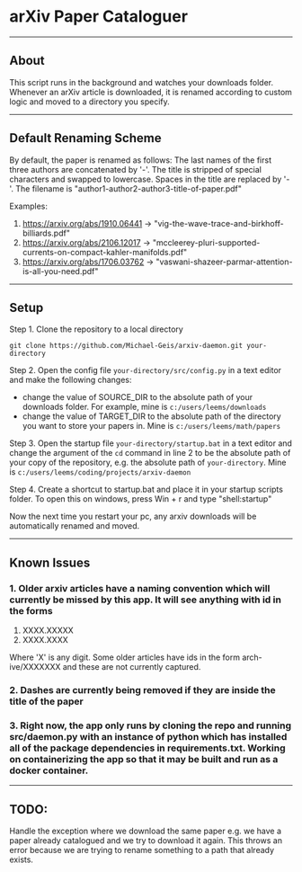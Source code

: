 # arXiv Paper Cataloguer
-------------------------------------------------------------------------------------------------------

## About

This script runs in the background and watches your downloads folder. Whenever an arXiv article is downloaded, it is renamed according to custom
logic and moved to a directory you specify. 

------------------------------------------------------------------------------------------------------

## Default Renaming Scheme

By default, the paper is renamed as follows: The last names of the first three authors are concatenated by '-'. The title is stripped of special
characters and swapped to lowercase. Spaces in the title are replaced by '-'. The filename is "author1-author2-author3-title-of-paper.pdf"

Examples: 

1. https://arxiv.org/abs/1910.06441 -> "vig-the-wave-trace-and-birkhoff-billiards.pdf"
1. https://arxiv.org/abs/2106.12017 -> "mccleerey-pluri-supported-currents-on-compact-kahler-manifolds.pdf"
1. https://arxiv.org/abs/1706.03762 -> "vaswani-shazeer-parmar-attention-is-all-you-need.pdf"

------------------------------------------------------------------------------------------------------

## Setup

Step 1. Clone the repository to a local directory

```git clone https://github.com/Michael-Geis/arxiv-daemon.git your-directory```

Step 2. Open the config file `your-directory/src/config.py` in a text editor and make the following changes:
  - change the value of SOURCE_DIR to the absolute path of your downloads folder. For example, mine is
  `c:/users/leems/downloads`
  - change the value of TARGET_DIR to the absolute path of the directory you want to store your papers in. Mine is
  `c:/users/leems/math/papers`

Step 3. Open the startup file `your-directory/startup.bat` in a text editor and change the argument of the `cd` command in line 2 to be the
absolute path of your copy of the repository, e.g. the absolute path of `your-directory`. Mine is
`c:/users/leems/coding/projects/arxiv-daemon`

Step 4. Create a shortcut to startup.bat and place it in your startup scripts folder. To open this on windows, press
Win + r and type "shell:startup"

Now the next time you restart your pc, any arxiv downloads will be automatically renamed and moved.


------------------------------------------------------------------------------------------------------
## Known Issues

### 1. Older arxiv articles have a naming convention which will currently be missed by this app. It will see anything with id in the forms

1. XXXX.XXXXX
1. XXXX.XXXX

Where 'X' is any digit. Some older articles have ids in the form arch-ive/XXXXXXX and these are not currently captured.

### 2. Dashes are currently being removed if they are inside the title of the paper

### 3. Right now, the app only runs by cloning the repo and running src/daemon.py with an instance of python which has installed all of the package dependencies in requirements.txt. Working on containerizing the app so that it may be built and run as a docker container.

------------------------------------------------------------------------------------------------------

## TODO:

Handle the exception where we download the same paper e.g. we have a paper already catalogued and we try to download it again. This throws an error because
we are trying to rename something to a path that already exists.

